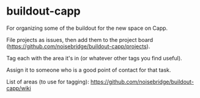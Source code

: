 # buildout-capp
For organizing some of the buildout for the new space on Capp.

File projects as issues, then add them to the project board (https://github.com/noisebridge/buildout-capp/projects). 

Tag each with the area it's in (or whatever other tags you find useful).

Assign it to someone who is a good point of contact for that task.

List of areas (to use for tagging): https://github.com/noisebridge/buildout-capp/wiki
